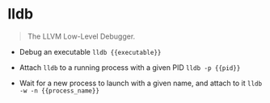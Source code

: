 # lldb
> The LLVM Low-Level Debugger.

- Debug an executable
`lldb {{executable}}`

- Attach `lldb` to a running process with a given PID
`lldb -p {{pid}}`

- Wait for a new process to launch with a given name, and attach to it
`lldb -w -n {{process_name}}`
